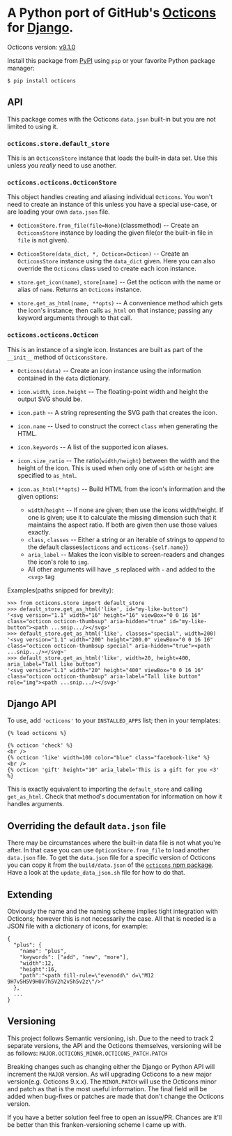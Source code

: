 # A Python port of GitHub's [Octicons](https://octicons.github.com/) for [Django](https://www.djangoproject.com/).

Octicons version: [v9.1.0](https://github.com/primer/octicons/releases/tag/v9.1.0)

Install this package from [PyPI](https://pypi.org/project/octicons/) using `pip` or your favorite Python package manager:

```
$ pip install octicons
```

## API

This package comes with the Octicons `data.json` built-in but you are not limited to using it.

### `octicons.store.default_store`

This is an `OcticonsStore` instance that loads the built-in data set. Use this unless you *really* need to use another.

### `octicons.octicons.OcticonStore`

This object handles creating and aliasing individual `Octicons`. You won't need to create an instance of this unless you have a special use-case, or are loading your own `data.json` file. 

- `OcticonStore.from_file(file=None)`(classmethod) -- Create an `OcticonsStore` instance by loading the given file(or the built-in file in `file` is not given). 
- `OcticonStore(data_dict, *, Octicon=Octicon)` -- Create an `OcticonsStore` instance using the `data_dict` given. Here you can also override the `Octicons` class used to create each icon instance. 

- `store.get_icon(name)`, `store[name]` -- Get the octicon with the name or alias of `name`. Returns an `Octicons` instance.
- `store.get_as_html(name, **opts)` -- A convenience method which gets the icon's instance; then calls `as_html` on that instance; passing any keyword arguments through to that call.

### `octicons.octicons.Octicon`

This is an instance of a single icon. Instances are built as part of the `__init__` method of `OcticonsStore`.

- `Octicons(data)` -- Create an icon instance using the information contained in the `data` dictionary.

- `icon.width`, `icon.height` -- The floating-point width and height the output SVG should be.
- `icon.path` -- A string representing the SVG path that creates the icon.
- `icon.name` -- Used to construct the correct `class` when generating the HTML.
- `icon.keywords` -- A list of the supported icon aliases.
- `icon.size_ratio` -- The ratio(`width/height`) between the width and the height of the icon. This is used when only one of `width` or `height` are specified to `as_html`.

- `icon.as_html(**opts)` -- Build HTML from the icon's information and the given options:
  - `width`/`height` -- If none are given; then use the icons width/height. If one is given; use it to calculate the missing dimension such that it maintains the aspect ratio. If both are given then use those values exactly.
  - `class`, `classes` -- Either a string or an iterable of strings to *append* to the default classes(`octicons` and `octicons-{self.name}`)
  - `aria_label` -- Makes the icon visible to screen-readers and changes the icon's role to `img`.
  - All other arguments will have `_`s replaced with `-` and added to the `<svg>` tag

Examples(paths snipped for brevity):
```
>>> from octicons.store import default_store
>>> default_store.get_as_html('like', id="my-like-button")
'<svg version="1.1" width="16" height="16" viewBox="0 0 16 16" class="octicon octicon-thumbsup" aria-hidden="true" id="my-like-button"><path ...snip.../></svg>'
>>> default_store.get_as_html('like', classes="special", width=200)
'<svg version="1.1" width="200" height="200.0" viewBox="0 0 16 16" class="octicon octicon-thumbsup special" aria-hidden="true"><path ...snip.../></svg>'
>>> default_store.get_as_html('like', width=20, height=400, aria_label="Tall like button")
'<svg version="1.1" width="20" height="400" viewBox="0 0 16 16" class="octicon octicon-thumbsup" aria-label="Tall like button" role="img"><path ...snip.../></svg>'
```

## Django API

To use, add `'octicons'` to your `INSTALLED_APPS` list; then in your templates:

```
{% load octicons %}

{% octicon 'check' %}
<br />
{% octicon 'like' width=100 color="blue" class="facebook-like" %}
<br />
{% octicon 'gift' height="10" aria_label='This is a gift for you <3' %}
```

This is exactly equivalent to importing the `default_store` and calling `get_as_html`. Check that method's documentation for information on how it handles arguments.

## Overriding the default `data.json` file

There may be circumstances where the built-in data file is not what you're after. In that case you can use `OpticonStore.from_file` to load another `data.json` file. To get the `data.json` file for a specific version of Octicons you can copy it from the `build/data.json` of the [`octicons` npm package](https://www.npmjs.com/package/octicons). Have a look at the `update_data_json.sh` file for how to do that.

## Extending

Obviously the name and the naming scheme implies tight integration with Octicons; however this is not necessarily the case. All that is needed is a JSON file with a dictionary of icons, for example:

```
{
  "plus": {
    "name": "plus",
    "keywords": ["add", "new", "more"],
    "width":12,
    "height":16,
    "path":"<path fill-rule=\"evenodd\" d=\"M12 9H7v5H5V9H0V7h5V2h2v5h5v2z\"/>"
  },
  ...
}
```

## Versioning

This project follows Semantic versioning, ish. Due to the need to track 2 separate versions, the API and the Octicons themselves, versioning will be as follows: `MAJOR.OCTICONS_MINOR.OCTICONS_PATCH.PATCH`

Breaking changes such as changing either the Django or Python API will increment the `MAJOR` version. As will upgrading Octicons to a new major version(e.g. Octicons 9.x.x). The `MINOR.PATCH` will use the Octicons minor and patch as that is the most useful information. The final field will be added when bug-fixes or patches are made that don't change the Octicons version.

If you have a better solution feel free to open an issue/PR. Chances are it'll be better than this franken-versioning scheme I came up with.
